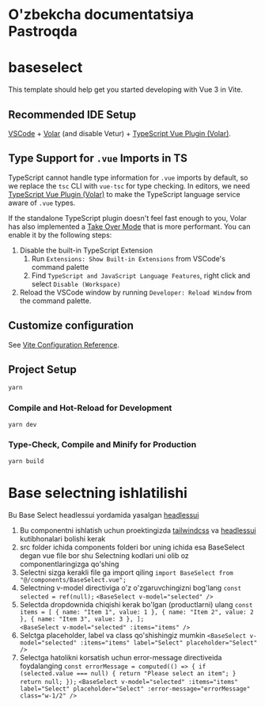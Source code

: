 # O'zbekcha documentatsiya Pastroqda
# baseselect

This template should help get you started developing with Vue 3 in Vite.

## Recommended IDE Setup

[VSCode](https://code.visualstudio.com/) + [Volar](https://marketplace.visualstudio.com/items?itemName=Vue.volar) (and disable Vetur) + [TypeScript Vue Plugin (Volar)](https://marketplace.visualstudio.com/items?itemName=Vue.vscode-typescript-vue-plugin).

## Type Support for `.vue` Imports in TS

TypeScript cannot handle type information for `.vue` imports by default, so we replace the `tsc` CLI with `vue-tsc` for type checking. In editors, we need [TypeScript Vue Plugin (Volar)](https://marketplace.visualstudio.com/items?itemName=Vue.vscode-typescript-vue-plugin) to make the TypeScript language service aware of `.vue` types.

If the standalone TypeScript plugin doesn't feel fast enough to you, Volar has also implemented a [Take Over Mode](https://github.com/johnsoncodehk/volar/discussions/471#discussioncomment-1361669) that is more performant. You can enable it by the following steps:

1. Disable the built-in TypeScript Extension
    1) Run `Extensions: Show Built-in Extensions` from VSCode's command palette
    2) Find `TypeScript and JavaScript Language Features`, right click and select `Disable (Workspace)`
2. Reload the VSCode window by running `Developer: Reload Window` from the command palette.

## Customize configuration

See [Vite Configuration Reference](https://vitejs.dev/config/).

## Project Setup

```sh
yarn
```

### Compile and Hot-Reload for Development

```sh
yarn dev
```

### Type-Check, Compile and Minify for Production

```sh
yarn build
```

# Base selectning ishlatilishi
Bu Base Select headlessui yordamida yasalgan [headlessui](https://headlessui.com/)

1. Bu componentni ishlatish uchun proektingizda [tailwindcss](https://tailwindcss.com/) va [headlessui](https://headlessui.com/) kutibhonalari bolishi kerak  
2. src folder ichida components folderi bor uning ichida esa BaseSelect degan vue file bor shu Selectning kodlari uni olib oz componentlaringizga qo'shing
3. Selectni sizga kerakli file ga import qiling 
        `import BaseSelect from "@/components/BaseSelect.vue";`
4. Selectning v-model directiviga o'z o'zgaruvchingizni bog'lang
        `const selected = ref(null);`
        `<BaseSelect v-model="selected" />`
5. Selectda dropdownida chiqishi kerak bo'lgan (productlarni) ulang 
        `const items = [
          { name: "Item 1", value: 1 },
          { name: "Item 2", value: 2 },
          { name: "Item 3", value: 3 },
        ];`  
        `<BaseSelect v-model="selected" :items="items" />`
6. Selctga placeholder, label va class qo'shishingiz mumkin 
         `<BaseSelect
             v-model="selected"
             :items="items"
             label="Select"
             placeholder="Select" />`
7. Selectga hatolikni korsatish uchun error-message directiveida foydalanging
           `const errorMessage = computed(() => {
              if (selected.value === null) {
                return "Please select an item";
              }
              return null;
            });`
           `<BaseSelect
               v-model="selected"
               :items="items"
               label="Select"
               placeholder="Select"
               :error-message="errorMessage"
               class="w-1/2"
            />`
